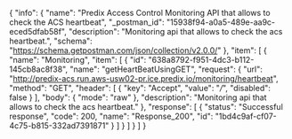 {
  "info": {
    "name": "Predix Access Control Monitoring API that allows to check the ACS heartbeat",
    "_postman_id": "15938f94-a0a5-489e-aa9c-eced5dfab58f",
    "description": "Monitoring api that allows to check the acs heartbeat.",
    "schema": "https://schema.getpostman.com/json/collection/v2.0.0/"
  },
  "item": [
    {
      "name": "Monitoring",
      "item": [
        {
          "id": "638a8792-f951-4dc3-b112-145cb8ac8f38",
          "name": "getHeartBeatUsingGET",
          "request": {
            "url": "http://predix-acs.run.aws-usw02-pr.ice.predix.io/monitoring/heartbeat",
            "method": "GET",
            "header": [
              {
                "key": "Accept",
                "value": "*/*",
                "disabled": false
              }
            ],
            "body": {
              "mode": "raw"
            },
            "description": "Monitoring api that allows to check the acs heartbeat."
          },
          "response": [
            {
              "status": "Successful response",
              "code": 200,
              "name": "Response_200",
              "id": "1bd4c9af-cf07-4c75-b815-332ad7391871"
            }
          ]
        }
      ]
    }
  ]
}